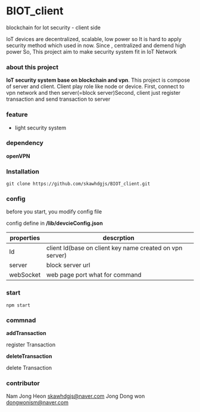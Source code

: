 # BIOT_client
blockchain for Iot security - client side

IoT devices are decentralized, scalable, low power so It is hard to apply
security method which used in now. Since , centralized and demend high power
So, This project aim to make security system fit in IoT Network

### about this project
 **IoT security system base on blockchain and vpn**. This project is compose of server and client. Client play role like node or device. First, connect to vpn network and then server(=block server)Second, client just register transaction and send transaction to server

### feature

- light security system


### dependency

**openVPN**


### Installation

    git clone https://github.com/skawhdgjs/BIOT_client.git

### config
before you start, you modify config file

config define in **/lib/devcieConfig.json**

properties     | descrption
-------- | ---
Id | client Id(base on client key name created on vpn server)
server    | block server url
webSocket     | web page port what for command



### start

	npm start




### commnad

**addTransaction**

register Transaction

**deleteTransaction**

delete Transaction


### contributor

Nam Jong Heon skawhdgjs@naver.com
Jong Dong won dongwonism@naver.com
